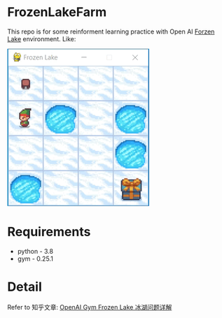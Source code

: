 # FrozenLakeFarm

This repo is for some reinforment learning practice with Open AI [Forzen Lake](https://www.gymlibrary.ml/environments/toy_text/frozen_lake/) environment. Like:

![FrozenLake.png](Doc/Env.FrozenLakeEnv/FrozenLake_Interaction_gif.gif)

# Requirements
- python - 3.8
- gym - 0.25.1


# Detail
Refer to 知乎文章: [OpenAI Gym Frozen Lake 冰湖问题详解](https://zhuanlan.zhihu.com/p/554765525)

